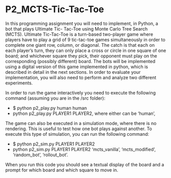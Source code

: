 # P2_MCTS-Tic-Tac-Toe
In this programming assignment you will need to implement, in Python, a bot that plays Ultimate Tic-
Tac-Toe using Monte Carlo Tree Search (MCTS). Ultimate Tic-Tac-Toe is a turn-based two-player
game where players have to play a grid of 9 tic-tac-toe games simultaneously in order to complete
one giant row, column, or diagonal. The catch is that each on each player’s turn, they can only place
a cross or circle in one square of one board; and whichever square they pick, their opponent must
play on the corresponding (possibly different) board. The bots will be implemented using a digital
version of this game implemented in python, which is described in detail in the next sections. In order
to evaluate your implementation, you will also need to perform and analyze two different
experiments.

In order to run the game interactively you need to execute the following command (assuming you
are in the /src folder):
- $ python p2_play.py human human
- python p2_play.py PLAYER1 PLAYER2, where either can be ‘human’,

The game can also be executed in a simulation mode, where there is no rendering. This is useful to
test how one bot plays against another. To execute this type of simulation, you can run the following
command:
- $ python p2_sim.py PLAYER1 PLAYER2
- python p2_sim.py PLAYER1 PLAYER2
‘mcts_vanilla’, ‘mcts_modified’, ‘random_bot’, ‘rollout_bot’.

When you run this code you should see a textual display of the board and a prompt for which board
and which square to move in.